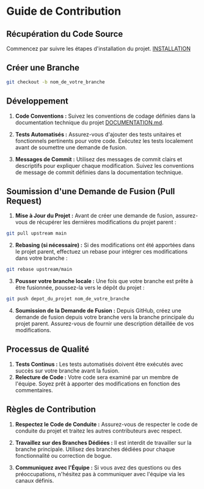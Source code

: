 
# Guide de Contribution

## Récupération du Code Source

Commencez par suivre les étapes d'installation du projet. [INSTALLATION](#installation)

## Créer une Branche

```bash
git checkout -b nom_de_votre_branche
```

## Développement

1. **Code Conventions :** Suivez les conventions de codage définies dans la documentation technique du projet [DOCUMENTATION.md](DOCUMENTATION.md).

2. **Tests Automatisés :** Assurez-vous d'ajouter des tests unitaires et fonctionnels pertinents pour votre code. Exécutez les tests localement avant de soumettre une demande de fusion.

3. **Messages de Commit :** Utilisez des messages de commit clairs et descriptifs pour expliquer chaque modification. Suivez les conventions de message de commit définies dans la documentation technique.

## Soumission d'une Demande de Fusion (Pull Request)

1. **Mise à Jour du Projet :** Avant de créer une demande de fusion, assurez-vous de récupérer les dernières modifications du projet parent :
```bash
git pull upstream main
```

2. **Rebasing (si nécessaire) :** Si des modifications ont été apportées dans le projet parent, effectuez un rebase pour intégrer ces modifications dans votre branche :
```bash
git rebase upstream/main
```

3. **Pousser votre branche locale :** Une fois que votre branche est prête à être fusionnée, poussez-la vers le dépôt du projet :
```bash
git push depot_du_projet nom_de_votre_branche
```

4. **Soumission de la Demande de Fusion :** Depuis GitHub, créez une demande de fusion depuis votre branche vers la branche principale du projet parent. Assurez-vous de fournir une description détaillée de vos modifications.

## **Processus de Qualité**

1. **Tests Continus :** Les tests automatisés doivent être exécutés avec succès sur votre branche avant la fusion.
2. **Relecture de Code :** Votre code sera examiné par un membre de l'équipe. Soyez prêt à apporter des modifications en fonction des commentaires.

## **Règles de Contribution**

1. **Respectez le Code de Conduite :** Assurez-vous de respecter le code de conduite du projet et traitez les autres contributeurs avec respect.

2. **Travaillez sur des Branches Dédiées :** Il est interdit de travailler sur la branche principale. Utilisez des branches dédiées pour chaque fonctionnalité ou correction de bogue.

3. **Communiquez avec l'Équipe :** Si vous avez des questions ou des préoccupations, n'hésitez pas à communiquer avec l'équipe via les canaux définis.